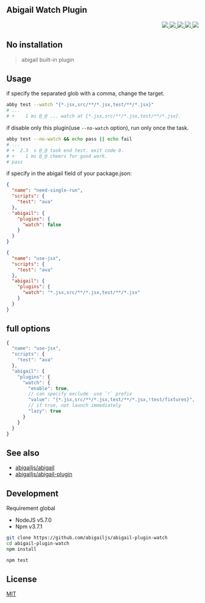 Abigail Watch Plugin
---

<p align="right">
  <a href="https://npmjs.org/package/abigail-plugin-watch">
    <img src="https://img.shields.io/npm/v/abigail-plugin-watch.svg?style=flat-square">
  </a>
  <a href="https://travis-ci.org/abigailjs/abigail-plugin-watch">
    <img src="http://img.shields.io/travis/abigailjs/abigail-plugin-watch.svg?style=flat-square">
  </a>
  <a href="https://codeclimate.com/github/abigailjs/abigail-plugin-watch/coverage">
    <img src="https://img.shields.io/codeclimate/github/abigailjs/abigail-plugin-watch.svg?style=flat-square">
  </a>
  <a href="https://codeclimate.com/github/abigailjs/abigail-plugin-watch">
    <img src="https://img.shields.io/codeclimate/coverage/github/abigailjs/abigail-plugin-watch.svg?style=flat-square">
  </a>
  <a href="https://gemnasium.com/abigailjs/abigail-plugin-watch">
    <img src="https://img.shields.io/gemnasium/abigailjs/abigail-plugin-watch.svg?style=flat-square">
  </a>
</p>

No installation
---
> abigail built-in plugin

Usage
---
if specify the separated glob with a comma, change the target.

```bash
abby test --watch "{*.jsx,src/**/*.jsx,test/**/*.jsx}"
# ...
# +    1 ms @_@ ... watch at {*.jsx,src/**/*.jsx,test/**/*.jsx}.
```

if disable only this plugin(use `--no-watch` option), run only once the task.

```bash
abby test --no-watch && echo pass || echo fail
# ...
# +  2.3  s @_@ task end test. exit code 0.
# +    1 ms @_@ cheers for good work.
# pass
```

if specify in the abigail field of your package.json:

```json
{
  "name": "need-single-run",
  "scripts": {
    "test": "ava"
  },
  "abigail": {
    "plugins": {
      "watch": false
    }
  }
}
```

```json
{
  "name": "use-jsx",
  "scripts": {
    "test": "ava"
  },
  "abigail": {
    "plugins": {
      "watch": "*.jsx,src/**/*.jsx,test/**/*.jsx"
    }
  }
}
```

full options
---

```js
{
  "name": "use-jsx",
  "scripts": {
    "test": "ava"
  },
  "abigail": {
    "plugins": {
      "watch": {
        "enable": true,
        // can specify exclude  use `!` prefix
        "value": "{*.jsx,src/**/*.jsx,test/**/*.jsx,!test/fixtures}",
        // if true, not launch immediately
        "lazy": true
      }
    }
  }
}
```

See also
---
* [abigailjs/abigail](https://github.com/abigailjs/abigail#usage)
* [abigailjs/abigail-plugin](https://github.com/abigailjs/abigail-plugin#usage)

Development
---
Requirement global
* NodeJS v5.7.0
* Npm v3.7.1

```bash
git clone https://github.com/abigailjs/abigail-plugin-watch
cd abigail-plugin-watch
npm install

npm test
```

License
---
[MIT](http://abigailjs.mit-license.org/)
